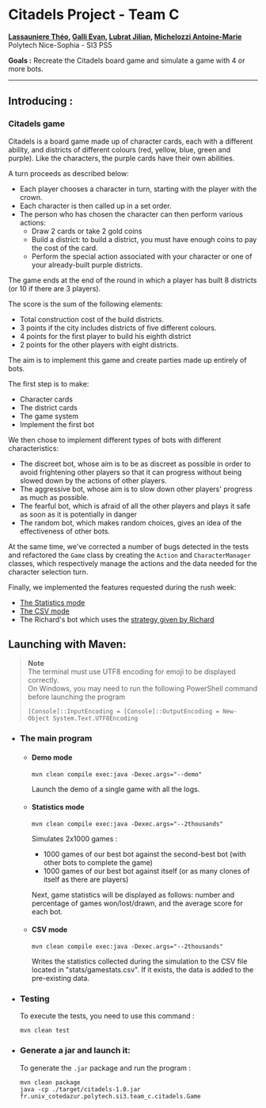 # Citadels Project - Team C

**[Lassauniere Théo](https://github.com/theoLassauniere), [Galli Evan](https://github.com/06Games),
[Lubrat Jilian](https://github.com/LubratJilian), [Michelozzi Antoine-Marie](https://github.com/mantoniu)**  
Polytech Nice-Sophia - SI3 PS5

**Goals :** Recreate the Citadels board game and simulate a game with 4 or more bots.

------------------------

## Introducing :

### Citadels game

Citadels is a board game made up of character cards, each with a different ability,
and districts of different colours (red, yellow, blue, green and purple).
Like the characters, the purple cards have their own abilities.

A turn proceeds as described below:

* Each player chooses a character in turn, starting with the player with the crown.
* Each character is then called up in a set order.
* The person who has chosen the character can then perform various actions:
  * Draw 2 cards or take 2 gold coins
  * Build a district: to build a district, you must have enough coins to pay the cost of the card.
  * Perform the special action associated with your character or one of your already-built purple districts.

The game ends at the end of the round in which a player has built 8 districts (or 10 if there are 3 players).

The score is the sum of the following elements:

- Total construction cost of the build districts.
- 3 points if the city includes districts of five different colours.
- 4 points for the first player to build his eighth district
- 2 points for the other players with eight districts.

The aim is to implement this game and create parties made up entirely of bots.

The first step is to make:

- Character cards
- The district cards
- The game system
- Implement the first bot

We then chose to implement different types of bots with different characteristics:

- The discreet bot, whose aim is to be as discreet as possible in order to avoid
  frightening other players so that it can progress without being slowed down by the actions of other players.
- The aggressive bot, whose aim is to slow down other players' progress as much as possible.
- The fearful bot, which is afraid of all the other players and plays it safe as soon as it is potentially in danger
- The random bot, which makes random choices, gives an idea of the effectiveness of other bots.

At the same time, we've corrected a number of bugs detected in the tests and refactored the `Game`
class by creating the `Action` and `CharacterManager` classes, which respectively
manage the actions and the data needed for the character selection turn.

Finally, we implemented the features requested during the rush week:

- [The Statistics mode](#statistics-mode)
- [The CSV mode](#csv-mode)
- The Richard's bot which uses
  the [strategy given by Richard](https://forum.trictrac.net/t/citadelles-charte-citadelles-de-base/509)

## Launching with Maven:

> **Note**  
> The terminal must use UTF8 encoding for emoji to be displayed correctly.  
> On Windows, you may need to run the following PowerShell command before launching the program
> ```pwsh
> [Console]::InputEncoding = [Console]::OutputEncoding = New-Object System.Text.UTF8Encoding
> ```

- ### The main program
  - #### Demo mode
      ```
      mvn clean compile exec:java -Dexec.args="--demo"
      ```
    Launch the demo of a single game with all the logs.

  - #### Statistics mode
      ```
      mvn clean compile exec:java -Dexec.args="--2thousands"
      ```
    Simulates 2x1000 games :
    - 1000 games of our best bot against the second-best bot (with other bots to complete the game)
    - 1000 games of our best bot against itself (or as many clones of itself as there are players)

    Next, game statistics will be displayed as follows:
    number and percentage of games won/lost/drawn, and the average score for each bot.

  - #### CSV mode
      ```
      mvn clean compile exec:java -Dexec.args="--2thousands"
      ```
    Writes the statistics collected during the simulation to the CSV file located in "stats/gamestats.csv".
    If it exists, the data is added to the pre-existing data.

- ### Testing
  To execute the tests, you need to use this command :

  ```
  mvn clean test
  ```

- ### Generate a jar and launch it:
  To generate the `.jar` package and run the program :

  ```
  mvn clean package
  java -cp ./target/citadels-1.0.jar fr.univ_cotedazur.polytech.si3.team_c.citadels.Game
  ```